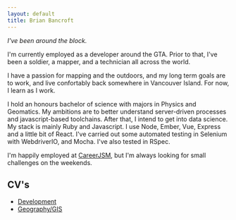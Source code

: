 ```yaml
---
layout: default
title: Brian Bancroft
---
```


*I've been around the block.*

I'm currently employed as a developer around the GTA. Prior to that, I've been a soldier, a mapper, and a technician all across the world.

I have a passion for mapping and the outdoors, and my long term goals are to work, and live confortably back somewhere in Vancouver Island. For now, I learn as I work.

I hold an honours bachelor of science with majors in Physics and Geomatics. My ambitions are to better understand server-driven processes and javascript-based toolchains. After that, I intend to get into data science. My stack is mainly Ruby and Javascript. I use Node, Ember, Vue, Express and a little bit of React. I've carried out some automated testing in Selenium with WebdriverIO, and Mocha. I've also tested in RSpec.

I'm happily employed at [CareerJSM](https://careerjsm.com/), but I'm always looking for small challenges on the weekends.

## CV's
 - <a href="/assets/Brian Bancroft CV - Dev.pdf">Development</a>
 - <a href="/assets/Brian Bancroft CV - GIS.pdf">Geography/GIS</a>
